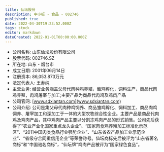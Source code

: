 ```yaml
---
title: 仙坛股份
description: 中小板 - 食品 - 002746
published: true
date: 2022-04-30T19:23:52.000Z
tags: stock
editor: markdown
dateCreated: 2022-01-01T00:00:00.000Z
---
```


- 公司名称: 山东仙坛股份有限公司
- 股票代码: 002746.SZ
- 所在地: 山东 - 烟台市
- 成立日期: 2001年06月14日
- 注册资本: 86,053.873万元
- 法定代表人: 王寿纯
- 主营业务: 经营业务涵盖父母代肉种鸡养殖，雏鸡孵化，饲料生产，商品代肉鸡养殖，肉鸡屠宰与加工;主要产品为商品代肉鸡及鸡肉产品
- 公司官网: [www.sdxiantan.com](www.sdxiantan.com)
- 公司介绍: 公司是集父母代肉种鸡饲养、商品雏鸡孵化、饲料加工、商品肉鸡饲养、屠宰加工和深加工于一体的大型农牧综合性企业。主要产品是商品代肉鸡及鸡肉产品，其中鸡肉产品主要以分割冻鸡肉产品的形式销售。公司先后获得了“农业产业化国家重点龙头企业”、“国家肉食鸡养殖加工标准化示范区”、“2011中国肉类食品行业强势企业”、“山东省农产品加工业示范企业”、“省级守合同重信用企业”等荣誉称号。仙坛商标先后被评为“山东省著名商标”和“中国驰名商标”，“仙坛牌”鸡肉产品被评为“国家绿色食品”。


